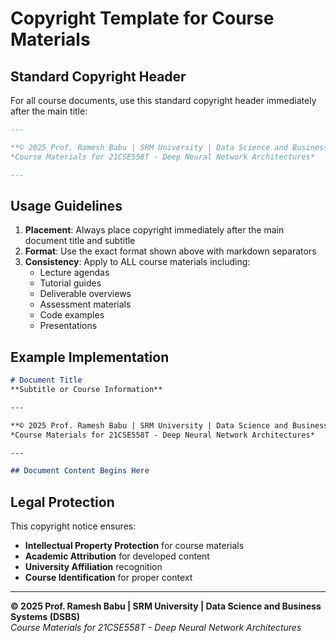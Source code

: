# Copyright Template for Course Materials

## Standard Copyright Header

For all course documents, use this standard copyright header immediately after the main title:

```markdown
---

**© 2025 Prof. Ramesh Babu | SRM University | Data Science and Business Systems (DSBS)**  
*Course Materials for 21CSE558T - Deep Neural Network Architectures*

---
```

## Usage Guidelines

1. **Placement**: Always place copyright immediately after the main document title and subtitle
2. **Format**: Use the exact format shown above with markdown separators
3. **Consistency**: Apply to ALL course materials including:
   - Lecture agendas
   - Tutorial guides  
   - Deliverable overviews
   - Assessment materials
   - Code examples
   - Presentations

## Example Implementation

```markdown
# Document Title
**Subtitle or Course Information**

---

**© 2025 Prof. Ramesh Babu | SRM University | Data Science and Business Systems (DSBS)**  
*Course Materials for 21CSE558T - Deep Neural Network Architectures*

---

## Document Content Begins Here
```

## Legal Protection

This copyright notice ensures:
- **Intellectual Property Protection** for course materials
- **Academic Attribution** for developed content
- **University Affiliation** recognition
- **Course Identification** for proper context

---

**© 2025 Prof. Ramesh Babu | SRM University | Data Science and Business Systems (DSBS)**  
*Course Materials for 21CSE558T - Deep Neural Network Architectures*